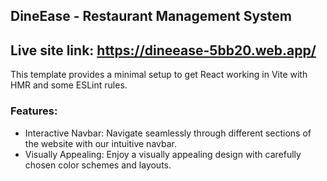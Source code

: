 ## DineEase - Restaurant Management System

## Live site link: https://dineease-5bb20.web.app/

This template provides a minimal setup to get React working in Vite with HMR and some ESLint rules.

### Features:

- Interactive Navbar: Navigate seamlessly through different sections of the website with our intuitive navbar.
- Visually Appealing: Enjoy a visually appealing design with carefully chosen color schemes and layouts.

